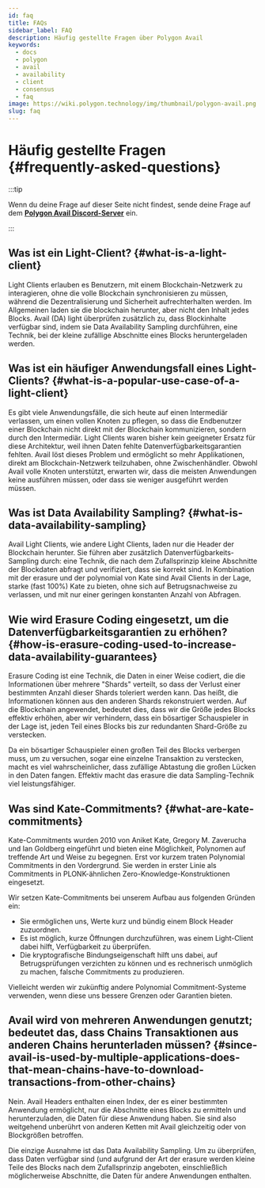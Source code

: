 ```yaml
---
id: faq
title: FAQs
sidebar_label: FAQ
description: Häufig gestellte Fragen über Polygon Avail
keywords:
  - docs
  - polygon
  - avail
  - availability
  - client
  - consensus
  - faq
image: https://wiki.polygon.technology/img/thumbnail/polygon-avail.png
slug: faq
---
```


# Häufig gestellte Fragen {#frequently-asked-questions}

:::tip

Wenn du deine Frage auf dieser Seite nicht findest, sende deine Frage auf dem **[<ins>Polygon Avail Discord-Server</ins>](https://discord.gg/jXbK2DDeNt)** ein.

:::

## Was ist ein Light-Client? {#what-is-a-light-client}

Light Clients erlauben es Benutzern, mit einem Blockchain-Netzwerk zu interagieren, ohne die volle Blockchain synchronisieren zu müssen, während die Dezentralisierung und Sicherheit aufrechterhalten werden. Im Allgemeinen laden sie die blockchain herunter, aber nicht den Inhalt jedes Blocks. Avail (DA) light überprüfen zusätzlich zu, dass Blockinhalte verfügbar sind, indem sie Data Availability Sampling durchführen, eine Technik, bei der kleine zufällige Abschnitte eines Blocks heruntergeladen werden.

## Was ist ein häufiger Anwendungsfall eines Light-Clients? {#what-is-a-popular-use-case-of-a-light-client}

Es gibt viele Anwendungsfälle, die sich heute auf einen Intermediär verlassen, um einen vollen Knoten zu pflegen, so dass die Endbenutzer einer Blockchain nicht direkt mit der Blockchain kommunizieren, sondern durch den Intermediär. Light Clients waren bisher kein geeigneter Ersatz für diese Architektur, weil ihnen Daten fehlte Datenverfügbarkeitsgarantien fehlten. Avail löst dieses Problem und ermöglicht so mehr Applikationen, direkt am Blockchain-Netzwerk teilzuhaben, ohne Zwischenhändler. Obwohl Avail volle Knoten unterstützt, erwarten wir, dass die meisten Anwendungen keine ausführen müssen, oder dass sie weniger ausgeführt werden müssen.

## Was ist Data Availability Sampling? {#what-is-data-availability-sampling}

Avail Light Clients, wie andere Light Clients, laden nur die Header der Blockchain herunter. Sie führen aber zusätzlich Datenverfügbarkeits-Sampling durch: eine Technik, die nach dem Zufallsprinzip kleine Abschnitte der Blockdaten abfragt und verifiziert, dass sie korrekt sind. In Kombination mit der erasure und der polynomial von Kate sind Avail Clients in der Lage, starke (fast 100%) Kate zu bieten, ohne sich auf Betrugsnachweise zu verlassen, und mit nur einer geringen konstanten Anzahl von Abfragen.

## Wie wird Erasure Coding eingesetzt, um die Datenverfügbarkeitsgarantien zu erhöhen? {#how-is-erasure-coding-used-to-increase-data-availability-guarantees}

Erasure Coding ist eine Technik, die Daten in einer Weise codiert, die die Informationen über mehrere "Shards" verteilt, so dass der Verlust einer bestimmten Anzahl dieser Shards toleriert werden kann. Das heißt, die Informationen können aus den anderen Shards rekonstruiert werden. Auf die Blockchain angewendet, bedeutet dies, dass wir die Größe jedes Blocks effektiv erhöhen, aber wir verhindern, dass ein bösartiger Schauspieler in der Lage ist, jeden Teil eines Blocks bis zur redundanten Shard-Größe zu verstecken.

Da ein bösartiger Schauspieler einen großen Teil des Blocks verbergen muss, um zu versuchen, sogar eine einzelne Transaktion zu verstecken, macht es viel wahrscheinlicher, dass zufällige Abtastung die großen Lücken in den Daten fangen. Effektiv macht das erasure die data Sampling-Technik viel leistungsfähiger.

## Was sind Kate-Commitments? {#what-are-kate-commitments}

Kate-Commitments wurden 2010 von Aniket Kate, Gregory M. Zaverucha und Ian Goldberg eingeführt und bieten eine
Möglichkeit, Polynomen auf treffende Art und Weise zu begegnen. Erst vor kurzem traten Polynomial Commitments in den Vordergrund.
Sie werden in erster Linie als Commitments in PLONK-ähnlichen Zero-Knowledge-Konstruktionen eingesetzt.

Wir setzen Kate-Commitments bei unserem Aufbau aus folgenden Gründen ein:

- Sie ermöglichen uns, Werte kurz und bündig einem Block Header zuzuordnen.
- Es ist möglich, kurze Öffnungen durchzuführen, was einem Light-Client dabei hilft, Verfügbarkeit zu überprüfen.
- Die kryptografische Bindungseigenschaft hilft uns dabei, auf Betrugsprüfungen verzichten zu können und es rechnerisch unmöglich zu machen,
 falsche Commitments zu produzieren.

Vielleicht werden wir zukünftig andere Polynomial Commitment-Systeme verwenden, wenn diese uns bessere Grenzen oder Garantien bieten.

## Avail wird von mehreren Anwendungen genutzt; bedeutet das, dass Chains Transaktionen aus anderen Chains herunterladen müssen? {#since-avail-is-used-by-multiple-applications-does-that-mean-chains-have-to-download-transactions-from-other-chains}

Nein. Avail Headers enthalten einen Index, der es einer bestimmten Anwendung ermöglicht, nur die Abschnitte eines Blocks zu ermitteln und herunterzuladen, die Daten für diese Anwendung haben. Sie sind also weitgehend unberührt von anderen Ketten mit Avail gleichzeitig oder von Blockgrößen betroffen.

Die einzige Ausnahme ist das Data Availability Sampling. Um zu überprüfen, dass Daten verfügbar sind (und aufgrund der Art der erasure werden kleine Teile des Blocks nach dem Zufallsprinzip angeboten, einschließlich möglicherweise Abschnitte, die Daten für andere Anwendungen enthalten.
